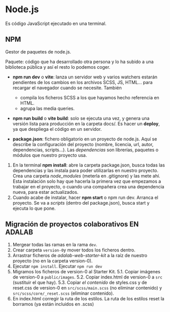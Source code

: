 # Node.js

Es código JavaScript ejecutado en una terminal.

## NPM
Gestor de paquetes de node.js.

Paquete: código que ha desarrollado otra persona y lo ha subido a una biblioteca pública y así el resto lo podemos coger.

- **npm run dev** o **vite**:  lanza un servidor web y varios watchers estarán pendientes de los cambios en los archivos SCSS, JS, HTML... para recargar el navegador cuando se necesite. También
  - compila los ficheros SCSS a los que hayamos hecho referencia en HTML.
  - agrupa las media queries.

- **npm run build** o **vite build**: solo se ejecuta una vez, y genera una versión lista para producción en la carpeta docs/. Es hacer un **deploy**, ya que despliega el código en un servidor.


- **package.json**: fichero obligatorio en un proyecto de node.js. Aquí se describe la configuración del proyecto (nombre, licencia, url, autor, dependencias, scripts...). Las *dependencias* son librerías, paquetes o módulos que nuestro proyecto usa.

1. En la terminal **npm install**: abre la carpeta package.json, busca todas las dependencias y las instala para poder utilizarlas en nuestro proyecto. Crea una carpeta *node_modules* (meterla en .gitignore) y las mete ahí. Esta instalación solo hay que hacerla la primera vez que empezamos a trabajar en el proyecto, o cuando una compañera crea una dependencia nueva, para estar actualizados.
2. Cuando acabe de instalar, hacer **npm start** o npm run dev. Arranca el proyecto. Se va a *scripts* (dentro del package.json), busca start y ejecuta lo que pone.

## Migración de proyectos colaborativos EN ADALAB
1. Mergear todas las ramas en la rama `dev`.
2. Crear carpeta `version-0`y mover todos los ficheros dentro.
3. Arrastrar ficheros de *adalab-web-starter-kit* a la raíz de nuestro proyecto (no en la carpeta version-0).
4. Ejecutar `npm install`. Ejecutar `npm run dev`
5. Migramos los ficheros de version-0 al Starter Kit.
5.1. Copiar imágenes de version-0 a `public/images`.
5.2. Copiar index.html de version-0 a `src` (sustituir el que hay).
5.3. Copiar *el contenido* de styles.css y de reset.css de version-0 en `src/scss/main.scss` (no eliminar contenido) y `src/scss/core/_reset.scss` (eliminar contenido).
6. En index.html corregir la ruta de los estilos. La ruta de los estilos reset la borramos (ya están incluidos en .scss)
